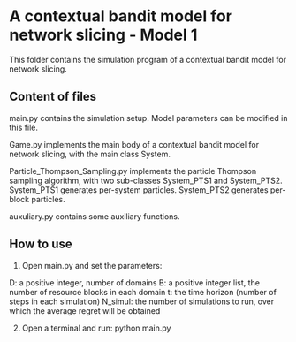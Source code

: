 # A contextual bandit model for network slicing - Model 1 

This folder contains the simulation program of a contextual bandit model for 
network slicing. 

## Content of files

main.py contains the simulation setup. Model parameters can be modified in this file.

Game.py implements the main body of a contextual bandit model for network slicing, with the main class System. 

Particle_Thompson_Sampling.py implements the particle Thompson sampling algorithm, with two sub-classes System_PTS1 and System_PTS2. System_PTS1 generates per-system particles. System_PTS2 generates per-block particles. 

auxuliary.py contains some auxiliary functions. 

## How to use

1. Open main.py and set the parameters: 

D: a positive integer, number of domains
B: a positive integer list, the number of resource blocks in each domain
t: the time horizon (number of steps in each simulation)
N_simul: the number of simulations to run, over which the average regret will be obtained

2. Open a terminal and run:
python main.py
